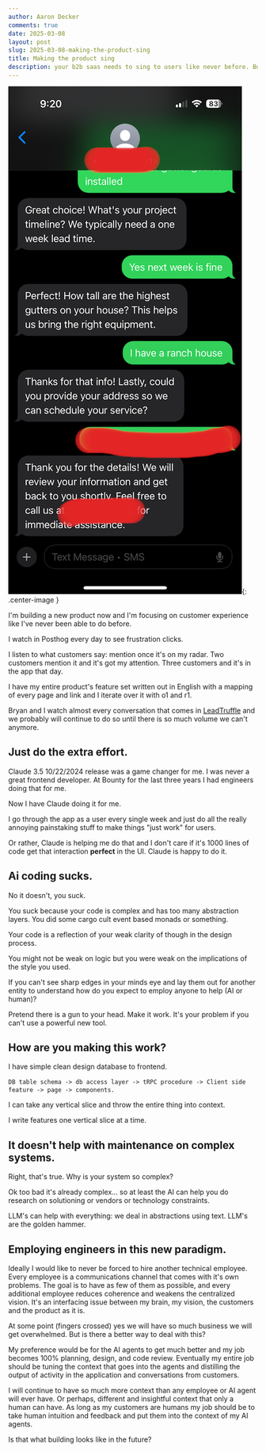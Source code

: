 ```yaml
---
author: Aaron Decker
comments: true
date: 2025-03-08
layout: post
slug: 2025-03-08-making-the-product-sing
title: Making the product sing
description: your b2b saas needs to sing to users like never before. But also it's easier than ever before.
---
```


![SMR](/images/blog/ai_convo_leadtruffle.PNG){: .center-image }

I'm building a new product now and I'm focusing on customer experience like I've never been able to do before.

I watch in Posthog every day to see frustration clicks.

I listen to what customers say: mention once it's on my radar. Two customers mention it and it's got my attention. Three customers and it's in the app that day.

I have my entire product's feature set written out in English with a mapping of every page and link and I iterate over it with o1 and r1.

Bryan and I watch almost every conversation that comes in [LeadTruffle](https://leadtruffle.com) and we probably will continue to do so until there is so much volume we can't anymore.

## Just do the extra effort.

Claude 3.5 10/22/2024 release was a game changer for me. I was never a great frontend developer. At Bounty for the last three years I had engineers doing that for me.

Now I have Claude doing it for me.

I go through the app as a user every single week and just do all the really annoying painstaking stuff to make things "just work" for users.

Or rather, Claude is helping me do that and I don't care if it's 1000 lines of code get that interaction **perfect** in the UI. Claude is happy to do it.

## Ai coding sucks.

No it doesn't, you suck.

You suck because your code is complex and has too many abstraction layers. You did some cargo cult event based monads or something.

Your code is a reflection of your weak clarity of though in the design process.

You might not be weak on logic but you were weak on the implications of the style you used.

If you can't see sharp edges in your minds eye and lay them out for another entity to understand how do you expect to employ anyone to help (AI or human)?

Pretend there is a gun to your head. Make it work. It's your problem if you can't use a powerful new tool.

## How are you making this work?

I have simple clean design database to frontend.

```
DB table schema -> db access layer -> tRPC procedure -> Client side feature -> page -> components.
```

I can take any vertical slice and throw the entire thing into context.

I write features one vertical slice at a time.

## It doesn't help with maintenance on complex systems.

Right, that's true. Why is your system so complex?

Ok too bad it's already complex... so at least the AI can help you do research on solutioning or vendors or technology constraints.

LLM's can help with everything: we deal in abstractions using text. LLM's are the golden hammer.

## Employing engineers in this new paradigm.

Ideally I would like to never be forced to hire another technical employee. Every employee is a communications channel that comes with it's own problems. The goal is to have as few of them as possible, and every additional employee reduces coherence and weakens the centralized vision. It's an interfacing issue between my brain, my vision, the customers and the product as it is.

At some point (fingers crossed) yes we will have so much business we will get overwhelmed. But is there a better way to deal with this?

My preference would be for the AI agents to get much better and my job becomes 100% planning, design, and code review. Eventually my entire job should be tuning the context that goes into the agents and distilling the output of activity in the application and conversations from customers.

I will continue to have so much more context than any employee or AI agent will ever have. Or perhaps, different and insightful context that only a human can have. As long as my customers are humans my job should be to take human intuition and feedback and put them into the context of my AI agents.

Is that what building looks like in the future?

